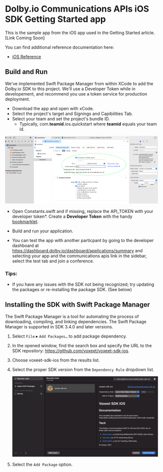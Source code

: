 # Dolby.io Communications APIs iOS SDK Getting Started app

This is the sample app from the iOS app used in the
Getting Started article.  [Link Coming Soon]

You can find additional reference documentation here:
- [iOS Reference](https://docs.dolby.io/communications/docs/ios-client-sdk-voxeetsdk)

## Build and Run
We've implemented Swift Package Manager from within XCode to add the Dolby.io SDK to this project.  We'll use a Developer Token while in developement, and recommend you use a token service for production deployment.

- Download the app and open with xCode.
- Select the project's target and Signings and Capibilities Tab.
- Select your team and set the project's bundle ID.
  - Typically, com.**teamid**.ios.quickstart where **teamid** equals your team id.

![Xcode Build Setting](./wiki-quickstart-bundleid.png)

- Open Constants.swift and if missing, replace the API_TOKEN with your developer token*.  Create a **Developer Token** with the handy [bookmarklet](https://developer-token-dolbyio.netlify.app).
  
- Build and run your application.
- You can test the app with another particpant by going to the developer dashboard at https://dashboard.dolby.io/dashboard/applications/summary and selecting your app and the communications apis link in the sidebar, select the test tab and join a conference.

### Tips:
- If you have any issues with the SDK not being recognized; try updating the packages or re-installing the package SDK. (See below)

 
## Installing the SDK with Swift Package Manager

The Swift Package Manager is a tool for automating the process of downloading, compiling, and linking dependencies. The Swift Package Manager is supported in SDK 3.4.0 and later versions.

1. Select `File` ▸ `Add Packages…` to add package dependency.

2. In the opened window, find the search box and specify the URL to the SDK repository: https://github.com/voxeet/voxeet-sdk-ios.

3. Choose voxeet-sdk-ios from the results list.

4. Select the proper SDK version from the `Dependency Rule` dropdown list.
   
    ![SPM Settings](./wiki-spm-install.png)

5. Select the `Add Package` option.
